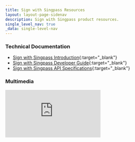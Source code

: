 ```yaml
---
title: Sign with Singpass Resources
layout: layout-page-sidenav
description: Sign with Singpass product resources.
single_level_nav: true
_data: single-level-nav
---
```


### Technical Documentation

- [Sign with Singpass Introduction](https://api.singpass.gov.sg/library/sign/business/introduction){:target="_blank"}
- [Sign with Singpass Developer Guide](https://api.singpass.gov.sg/library/sign/developers/intro){:target="_blank"}
- [Sign with Singpass API Specifications](https://stg-id.singpass.gov.sg/docs/doc-signing){:target="_blank"}

### Multimedia


<iframe src="https://www.youtube.com/embed/cqy9LF2jw7M?showinfo=0" frameborder="0" allow="accelerometer; autoplay; encrypted-media; gyroscope; picture-in-picture" allowfullscreen></iframe>

